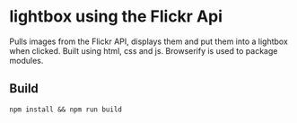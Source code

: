 # lightbox using the Flickr Api
Pulls images from the Flickr API, displays them and put them into a lightbox when clicked. Built using html, css and js. Browserify is used to package modules.

## Build
`npm install && npm run build`
